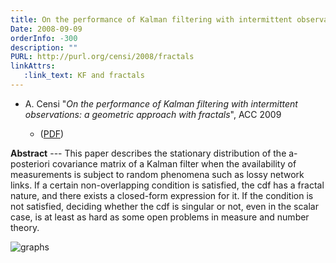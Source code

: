 ```yaml
---
title: On the performance of Kalman filtering with intermittent observations
Date: 2008-09-09
orderInfo: -300
description: ""
PURL: http://purl.org/censi/2008/fractals
linkAttrs:
   :link_text: KF and fractals
---
```


- A. Censi "*On the performance of Kalman filtering with intermittent observations: a geometric approach with fractals*",  ACC 2009

   * ([PDF][pdf])

**Abstract** --- This paper describes the stationary distribution of the a-posteriori covariance matrix of a Kalman filter when the availability of measurements is subject to random phenomena such as lossy network links. If a certain non-overlapping condition is satisfied, the cdf has a fractal nature, and there exists a closed-form expression for it. If the condition is not satisfied, deciding whether the cdf is singular or not, even in the scalar case, is at least as hard as some open problems in measure and number theory. 


![graphs](fractals.png)


[pdf]: http://purl.org/censi/research/2009-acc-fractals.pdf 

